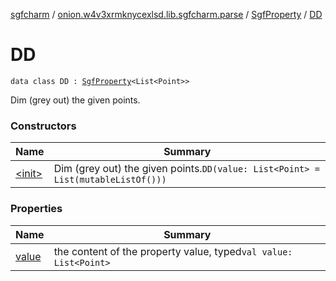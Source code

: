 [sgfcharm](../../../index.md) / [onion.w4v3xrmknycexlsd.lib.sgfcharm.parse](../../index.md) / [SgfProperty](../index.md) / [DD](./index.md)

# DD

`data class DD : `[`SgfProperty`](../index.md)`<List<Point>>`

Dim (grey out) the given points.

### Constructors

| Name | Summary |
|---|---|
| [&lt;init&gt;](-init-.md) | Dim (grey out) the given points.`DD(value: List<Point> = List(mutableListOf()))` |

### Properties

| Name | Summary |
|---|---|
| [value](value.md) | the content of the property value, typed`val value: List<Point>` |
